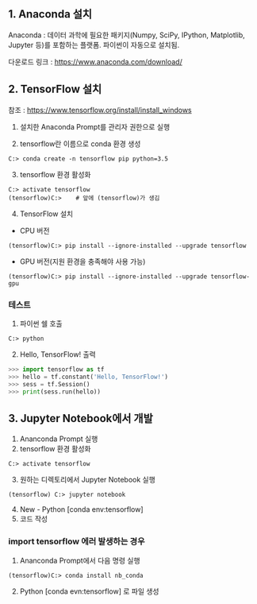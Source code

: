 ## 1. Anaconda 설치

Anaconda : 데이터 과학에 필요한 패키지(Numpy, SciPy, IPython, Matplotlib, Jupyter 등)를 포함하는 플랫폼. 파이썬이 자동으로 설치됨.

다운로드 링크 : https://www.anaconda.com/download/



## 2. TensorFlow 설치

참조 : https://www.tensorflow.org/install/install_windows

1. 설치한 Anaconda Prompt를 관리자 권한으로 실행

    

2. tensorflow란 이름으로 conda 환경 생성

```
C:> conda create -n tensorflow pip python=3.5 
```



3. tensorflow 환경 활성화

```
C:> activate tensorflow
(tensorflow)C:>    # 앞에 (tensorflow)가 생김
```



4. TensorFlow 설치

- CPU 버전

```
(tensorflow)C:> pip install --ignore-installed --upgrade tensorflow
```

- GPU 버전(지원 환경을 충족해야 사용 가능)

```
(tensorflow)C:> pip install --ignore-installed --upgrade tensorflow-gpu
```



### 테스트

1. 파이썬 쉘 호출

```
C:> python
```

2. Hello, TensorFlow! 출력

```python
>>> import tensorflow as tf
>>> hello = tf.constant('Hello, TensorFlow!')
>>> sess = tf.Session()
>>> print(sess.run(hello))
```



## 3. Jupyter Notebook에서 개발

1. Ananconda Prompt 실행
2. tensorflow 환경 활성화

```
C:> activate tensorflow
```

3. 원하는 디렉토리에서 Jupyter Notebook 실행

```
(tensorflow) C:> jupyter notebook
```

4. New - Python [conda env:tensorflow]
5. 코드 작성



### import tensorflow 에러 발생하는 경우

1. Ananconda Prompt에서 다음 명령 실행

```
(tensorflow)C:> conda install nb_conda
```

2. Python [conda evn:tensorflow] 로 파일 생성

